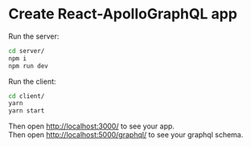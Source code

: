 
# Create React-ApolloGraphQL app

Run the server:
```sh
cd server/
npm i
npm run dev
```

Run the client:
```sh
cd client/
yarn
yarn start
```

Then open [http://localhost:3000/](http://localhost:3000/) to see your app.<br>
Then open [http://localhost:5000/graphql/](http://localhost:5000/graphql/) to see your graphql schema.<br>




